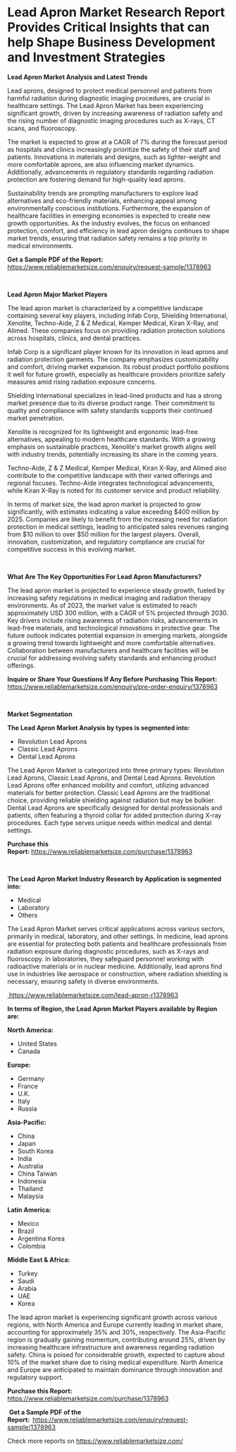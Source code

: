 <p><h1>Lead Apron Market Research Report Provides Critical Insights that can help Shape Business Development and Investment Strategies</h1></p><p><strong>Lead Apron Market Analysis and Latest Trends</strong></p>
<p><p>Lead aprons, designed to protect medical personnel and patients from harmful radiation during diagnostic imaging procedures, are crucial in healthcare settings. The Lead Apron Market has been experiencing significant growth, driven by increasing awareness of radiation safety and the rising number of diagnostic imaging procedures such as X-rays, CT scans, and fluoroscopy. </p><p>The market is expected to grow at a CAGR of 7% during the forecast period as hospitals and clinics increasingly prioritize the safety of their staff and patients. Innovations in materials and designs, such as lighter-weight and more comfortable aprons, are also influencing market dynamics. Additionally, advancements in regulatory standards regarding radiation protection are fostering demand for high-quality lead aprons.</p><p>Sustainability trends are prompting manufacturers to explore lead alternatives and eco-friendly materials, enhancing appeal among environmentally conscious institutions. Furthermore, the expansion of healthcare facilities in emerging economies is expected to create new growth opportunities. As the industry evolves, the focus on enhanced protection, comfort, and efficiency in lead apron designs continues to shape market trends, ensuring that radiation safety remains a top priority in medical environments.</p></p>
<p><strong>Get a Sample PDF of the Report:&nbsp;</strong> <a href="https://www.reliablemarketsize.com/enquiry/request-sample/1378963?utm_campaign=1133&utm_medium=2&utm_source=Github&utm_content=ia&utm_term=16022025&utm_id=lead-apron">https://www.reliablemarketsize.com/enquiry/request-sample/1378963</a></p>
<p>&nbsp;</p>
<p><strong>Lead Apron Major Market Players</strong></p>
<p><p>The lead apron market is characterized by a competitive landscape containing several key players, including Infab Corp, Shielding International, Xenolite, Techno-Aide, Z & Z Medical, Kemper Medical, Kiran X-Ray, and Alimed. These companies focus on providing radiation protection solutions across hospitals, clinics, and dental practices.</p><p>Infab Corp is a significant player known for its innovation in lead aprons and radiation protection garments. The company emphasizes customizability and comfort, driving market expansion. Its robust product portfolio positions it well for future growth, especially as healthcare providers prioritize safety measures amid rising radiation exposure concerns.</p><p>Shielding International specializes in lead-lined products and has a strong market presence due to its diverse product range. Their commitment to quality and compliance with safety standards supports their continued market penetration. </p><p>Xenolite is recognized for its lightweight and ergonomic lead-free alternatives, appealing to modern healthcare standards. With a growing emphasis on sustainable practices, Xenolite's market growth aligns well with industry trends, potentially increasing its share in the coming years.</p><p>Techno-Aide, Z & Z Medical, Kemper Medical, Kiran X-Ray, and Alimed also contribute to the competitive landscape with their varied offerings and regional focuses. Techno-Aide integrates technological advancements, while Kiran X-Ray is noted for its customer service and product reliability.</p><p>In terms of market size, the lead apron market is projected to grow significantly, with estimates indicating a value exceeding $400 million by 2025. Companies are likely to benefit from the increasing need for radiation protection in medical settings, leading to anticipated sales revenues ranging from $10 million to over $50 million for the largest players. Overall, innovation, customization, and regulatory compliance are crucial for competitive success in this evolving market.</p></p>
<p>&nbsp;</p>
<p><strong>What Are The Key Opportunities For Lead Apron Manufacturers?</strong></p>
<p><p>The lead apron market is projected to experience steady growth, fueled by increasing safety regulations in medical imaging and radiation therapy environments. As of 2023, the market value is estimated to reach approximately USD 300 million, with a CAGR of 5% projected through 2030. Key drivers include rising awareness of radiation risks, advancements in lead-free materials, and technological innovations in protective gear. The future outlook indicates potential expansion in emerging markets, alongside a growing trend towards lightweight and more comfortable alternatives. Collaboration between manufacturers and healthcare facilities will be crucial for addressing evolving safety standards and enhancing product offerings.</p></p>
<p><strong>Inquire or Share Your Questions If Any Before Purchasing This Report:</strong> <a href="https://www.reliablemarketsize.com/enquiry/pre-order-enquiry/1378963?utm_campaign=1133&utm_medium=2&utm_source=Github&utm_content=ia&utm_term=16022025&utm_id=lead-apron">https://www.reliablemarketsize.com/enquiry/pre-order-enquiry/1378963</a></p>
<p>&nbsp;</p>
<p><strong>Market Segmentation</strong></p>
<p><strong>The Lead Apron Market Analysis by types is segmented into:</strong></p>
<p><ul><li>Revolution Lead Aprons</li><li>Classic Lead Aprons</li><li>Dental Lead Aprons</li></ul></p>
<p><p>The Lead Apron Market is categorized into three primary types: Revolution Lead Aprons, Classic Lead Aprons, and Dental Lead Aprons. Revolution Lead Aprons offer enhanced mobility and comfort, utilizing advanced materials for better protection. Classic Lead Aprons are the traditional choice, providing reliable shielding against radiation but may be bulkier. Dental Lead Aprons are specifically designed for dental professionals and patients, often featuring a thyroid collar for added protection during X-ray procedures. Each type serves unique needs within medical and dental settings.</p></p>
<p><strong>Purchase this Report:&nbsp;</strong><a href="https://www.reliablemarketsize.com/purchase/1378963?utm_campaign=1133&utm_medium=2&utm_source=Github&utm_content=ia&utm_term=16022025&utm_id=lead-apron">https://www.reliablemarketsize.com/purchase/1378963</a></p>
<p>&nbsp;</p>
<p><strong>The Lead Apron Market Industry Research by Application is segmented into:</strong></p>
<p><ul><li>Medical</li><li>Laboratory</li><li>Others</li></ul></p>
<p><p>The Lead Apron Market serves critical applications across various sectors, primarily in medical, laboratory, and other settings. In medicine, lead aprons are essential for protecting both patients and healthcare professionals from radiation exposure during diagnostic procedures, such as X-rays and fluoroscopy. In laboratories, they safeguard personnel working with radioactive materials or in nuclear medicine. Additionally, lead aprons find use in industries like aerospace or construction, where radiation shielding is necessary, ensuring safety in diverse environments.</p></p>
<p><a href="https://www.reliablemarketsize.com/lead-apron-r1378963?utm_campaign=1133&utm_medium=2&utm_source=Github&utm_content=ia&utm_term=16022025&utm_id=lead-apron">&nbsp;https://www.reliablemarketsize.com/lead-apron-r1378963</a></p>
<p><strong>In terms of Region, the Lead Apron Market Players available by Region are:</strong></p>
<p>
    <p> <strong> North America: </strong>
        <ul>
            <li>United States</li>
            <li>Canada</li>
        </ul>
        </p> 
    <p> <strong> Europe: </strong>
        <ul>
            <li>Germany</li>
            <li>France</li>
            <li>U.K.</li>
            <li>Italy</li>
            <li>Russia</li>
        </ul>
        </p> 
    <p> <strong> Asia-Pacific: </strong>
        <ul>
            <li>China</li>
            <li>Japan</li>
            <li>South Korea</li>
            <li>India</li>
            <li>Australia</li>
            <li>China Taiwan</li>
            <li>Indonesia</li>
            <li>Thailand</li>
            <li>Malaysia</li>
        </ul>
        </p> 
    <p> <strong> Latin America: </strong>
        <ul>
            <li>Mexico</li>
            <li>Brazil</li>
            <li>Argentina Korea</li>
            <li>Colombia</li>
        </ul>
        </p> 
    <p> <strong> Middle East & Africa: </strong>
        <ul>
            <li>Turkey</li>
            <li>Saudi</li>
            <li>Arabia</li>
            <li>UAE</li>
            <li>Korea</li>
        </ul>
    </p>
    </p>
<p><p>The lead apron market is experiencing significant growth across various regions, with North America and Europe currently leading in market share, accounting for approximately 35% and 30%, respectively. The Asia-Pacific region is gradually gaining momentum, contributing around 25%, driven by increasing healthcare infrastructure and awareness regarding radiation safety. China is poised for considerable growth, expected to capture about 10% of the market share due to rising medical expenditure. North America and Europe are anticipated to maintain dominance through innovation and regulatory support.</p></p>
<p><strong>Purchase this Report: </strong><a href="https://www.reliablemarketsize.com/purchase/1378963?utm_campaign=1133&utm_medium=2&utm_source=Github&utm_content=ia&utm_term=16022025&utm_id=lead-apron">https://www.reliablemarketsize.com/purchase/1378963</a></p>
<p>&nbsp;<strong>Get a Sample PDF of the Report:&nbsp;&nbsp;</strong><a href="https://www.reliablemarketsize.com/enquiry/request-sample/1378963?utm_campaign=1133&utm_medium=2&utm_source=Github&utm_content=ia&utm_term=16022025&utm_id=lead-apron">https://www.reliablemarketsize.com/enquiry/request-sample/1378963</a></p>
<p><strong></strong></p>
<p>Check more reports on <a href="https://www.reliablemarketsize.com/?utm_campaign=1133&utm_medium=2&utm_source=Github&utm_content=ia&utm_term=16022025&utm_id=lead-apron">https://www.reliablemarketsize.com/</a></p>